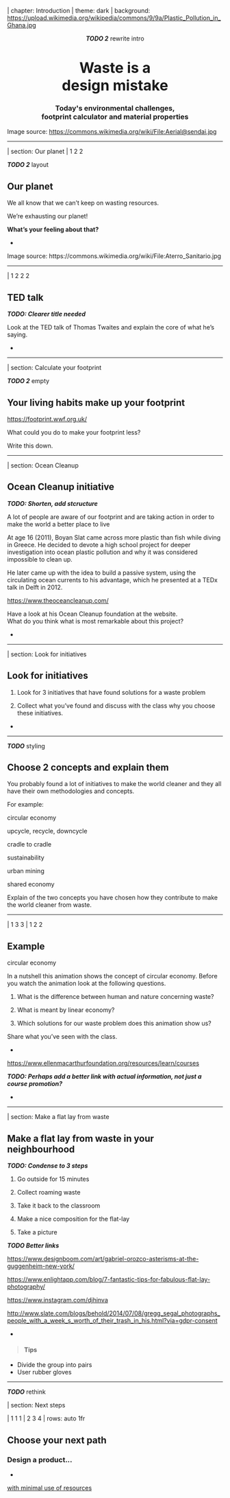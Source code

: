 | chapter: Introduction
| theme: dark
| background: https://upload.wikimedia.org/wikipedia/commons/9/9a/Plastic_Pollution_in_Ghana.jpg

<center><div>

***TODO 2*** rewrite intro 

# <big>Waste is a<br>design mistake</big>

### Today's environmental challenges,<br>footprint calculator and material properties

</div></center>

<f-notes>

Image source: https://commons.wikimedia.org/wiki/File:Aerial@sendai.jpg

</f-notes>

---

| section: Our planet
| 1 2 2

***TODO 2*** layout

## Our planet

We all know that we can’t keep on wasting resources. 

We’re exhausting our planet!

**What’s your feeling about that?**


-

<f-image src="https://upload.wikimedia.org/wikipedia/commons/2/2e/Aterro_Sanitario.jpg" />


<f-notes>
Image source: https://commons.wikimedia.org/wiki/File:Aterro_Sanitario.jpg
<f-notes>

---

| 1 2 2 2

## TED talk

***TODO: Clearer title needed***

Look at the TED talk of Thomas Twaites and 
explain the core of what he’s saying.

-

<f-video src="https://www.youtube.com/watch?v=5ODzO7Lz_pw" />

---

| section: Calculate your footprint

***TODO 2*** empty 

##  Your living habits make up your footprint 

https://footprint.wwf.org.uk/

What could you do to make your footprint less?

Write this down. 

---

| section: Ocean Cleanup

## Ocean Cleanup initiative

***TODO: Shorten, add stcructure***

A lot of people are aware of our footprint and are taking action in order to make the world a better place to live

At age 16 (2011), Boyan Slat came across more plastic than fish while diving in Greece. He decided to devote a high school project for deeper investigation into ocean plastic pollution and why it was considered impossible to clean up.

He later came up with the idea to build a passive system, using the circulating ocean currents to his advantage, which he presented at a TEDx talk in Delft in 2012.

https://www.theoceancleanup.com/

Have a look at his Ocean Cleanup foundation at the website.  
What do you think what is most remarkable about this project?

-

<f-video src="https://www.youtube.com/watch?v=ROW9F-c0kIQ" />

---

| section: Look for initiatives

## Look for initiatives

1. Look for 3 initiatives that have found solutions for a waste problem

2. Collect what you’ve found and discuss with the class why you choose these initiatives.


-

<f-image src="./images/discussion.jpg" />


---

***TODO*** styling

<f-activity-icon />

## Choose 2 concepts and explain them

You probably found a lot of initiatives to make the world cleaner and they all have their own methodologies and concepts.

For example:

<div class="grid" style="--cols: 1fr 1fr 1fr">

<f-card background="none" border="var(--lightgray)">circular economy</f-card>

<f-card background="none" border="var(--lightgray)">upcycle, recycle, downcycle</f-card>

<f-card background="none" border="var(--lightgray)">cradle to cradle</f-card>

<f-card background="none" border="var(--lightgray)">sustainability</f-card>

<f-card  background="none" border="var(--lightgray)">urban mining</f-card>

<f-card  background="none" border="var(--lightgray)">shared economy</f-card>

</div>

Explain of the two concepts you have chosen how they contribute to make the world cleaner from waste.

---

| 1 3 3
| 1 2 2

## Example

<f-card background="none" border="var(--lightgray)">circular economy</f-card>

In a nutshell this animation shows the concept of circular economy.
Before you watch the animation look at the following questions.

1. What is the difference between human and nature concerning waste?

2. What is meant by linear economy?

3. Which solutions for our waste problem does this animation show us?

Share what you’ve seen with the class.

-

https://www.ellenmacarthurfoundation.org/resources/learn/courses

***TODO: Perhaps add a better link with actual information, not just a course promotion?***

-

<f-video src="https://www.youtube.com/watch?v=zCRKvDyyHmI" />

---

| section: Make a flat lay from waste

## Make a flat lay from waste in your neighbourhood

***TODO: Condense to 3 steps***

1. Go outside for 15 minutes

2. Collect roaming waste

3. Take it back to the classroom

4. Make a nice composition for the flat-lay

5. Take a picture

***TODO Better links***

https://www.designboom.com/art/gabriel-orozco-asterisms-at-the-guggenheim-new-york/

https://www.enlightapp.com/blog/7-fantastic-tips-for-fabulous-flat-lay-photography/

https://www.instagram.com/djhinva

http://www.slate.com/blogs/behold/2014/07/08/gregg_segal_photographs_people_with_a_week_s_worth_of_their_trash_in_his.html?via=gdpr-consent

-

<f-image src="./images/wastelay.jpg" />


<f-notes>

> #### Tips
* Divide the group into pairs
* User rubber gloves

</f-notes>

---

***TODO*** rethink

| section: Next steps

| 1 1 1
| 2 3 4
| rows: auto 1fr

## Choose your next path

### Design a product...

-

<a class="primary" style="display: block; height: 20vh;" href="./index1.html">with minimal use of resources</a>

-

<a class="primary" style="display: block; height: 20vh;" href="./index2.html">with zero waste</a>

-

<a class="primary" style="display: block; height: 20vh;" href="./index3.html">from waste only</a>